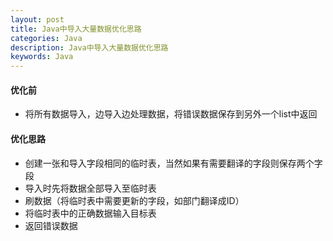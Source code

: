 ```yaml
---
layout: post
title: Java中导入大量数据优化思路
categories: Java
description: Java中导入大量数据优化思路
keywords: Java
---
```



#### 优化前

* 将所有数据导入，边导入边处理数据，将错误数据保存到另外一个list中返回

#### 优化思路

* 创建一张和导入字段相同的临时表，当然如果有需要翻译的字段则保存两个字段
* 导入时先将数据全部导入至临时表
* 刷数据（将临时表中需要更新的字段，如部门翻译成ID）
* 将临时表中的正确数据输入目标表
* 返回错误数据
